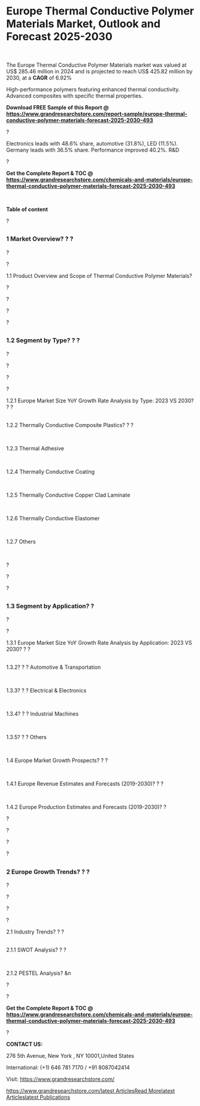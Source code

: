 <h1>Europe Thermal Conductive Polymer Materials Market, Outlook and Forecast 2025-2030</h1><br/><p>The Europe Thermal Conductive Polymer Materials market was valued at US$ 285.46 million in 2024 and is projected to reach US$ 425.82 million by 2030, at a <strong>CAGR</strong> of 6.92%</p>
 
 
 
 <p>High-performance polymers featuring enhanced thermal conductivity. Advanced composites with specific thermal properties.</p>
 
 
 
 <div><b>Download FREE Sample of this Report @ <a href="https://www.grandresearchstore.com/report-sample/europe-thermal-conductive-polymer-materials-forecast-2025-2030-493">https://www.grandresearchstore.com/report-sample/europe-thermal-conductive-polymer-materials-forecast-2025-2030-493</a></b></div>
 
 
 
 <p>? </p>
 
 
 
 <p>Electronics leads with 48.6% share, automotive (31.8%), LED (11.5%). Germany leads with 36.5% share. Performance improved 40.2%. R&D</p>
 
 
 
 <p>? </p>
 
 
 
 <div><b>Get the Complete Report & TOC @ <a href="https://www.grandresearchstore.com/chemicals-and-materials/europe-thermal-conductive-polymer-materials-forecast-2025-2030-493">https://www.grandresearchstore.com/chemicals-and-materials/europe-thermal-conductive-polymer-materials-forecast-2025-2030-493</a></b></div>
 
 
 
 <p><br />
 
 <b>Table of content</b></p>
 
 
 
 <p>? </p>
 
 
 
 <h2><span style="font-size:16px"><strong>1 Market Overview? ? ? </strong></span></h2>
 
 
 
 <p>? </p>
 
 
 
 <p>? </p>
 
 
 
 <p>1.1 Product Overview and Scope of Thermal Conductive Polymer Materials? </p>
 
 
 
 <p>? </p>
 
 
 
 <p>? </p>
 
 
 
 <p>? </p>
 
 
 
 <p>? </p>
 
 
 
 <h2><strong><span style="font-size:16px">1.2 Segment by Type? ? ? </span></strong></h2>
 
 
 
 <p>? </p>
 
 
 
 <p>? </p>
 
 
 
 <p>? </p>
 
 
 
 <p>? </p>
 
 
 
 <p>1.2.1 Europe Market Size YoY Growth Rate Analysis by Type: 2023 VS 2030? ? ? <br />
 
 <br />
 
 1.2.2 Thermally Conductive Composite Plastics? ? ? <br />
 
 <br />
 
 1.2.3 Thermal Adhesive<br />
 
 <br />
 
 1.2.4 Thermally Conductive Coating<br />
 
 <br />
 
 1.2.5 Thermally Conductive Copper Clad Laminate<br />
 
 <br />
 
 1.2.6 Thermally Conductive Elastomer<br />
 
 <br />
 
 1.2.7 Others<br />
 
 <br />
 
 ? </p>
 
 
 
 <p>? </p>
 
 
 
 <p>? </p>
 
 
 
 <h2><span style="font-size:16px"><strong>1.3 Segment by Application? ? </strong></span></h2>
 
 
 
 <p>? </p>
 
 
 
 <p>? </p>
 
 
 
 <p>1.3.1 Europe Market Size YoY Growth Rate Analysis by Application: 2023 VS 2030? ? ? <br />
 
 <br />
 
 1.3.2? ? ? Automotive & Transportation<br />
 
 <br />
 
 1.3.3? ? ? Electrical & Electronics<br />
 
 <br />
 
 1.3.4? ? ? Industrial Machines<br />
 
 <br />
 
 1.3.5? ? ? Others<br />
 
 <br />
 
 1.4 Europe Market Growth Prospects? ? ? <br />
 
 <br />
 
 1.4.1 Europe Revenue Estimates and Forecasts (2019-2030)? ? ? <br />
 
 <br />
 
 1.4.2 Europe Production Estimates and Forecasts (2019-2030)? ? </p>
 
 
 
 <p>? </p>
 
 
 
 <p>? </p>
 
 
 
 <p>? </p>
 
 
 
 <p>? </p>
 
 
 
 <h2><span style="font-size:16px"><strong>2 Europe Growth Trends? ? ? </strong></span></h2>
 
 
 
 <p>? </p>
 
 
 
 <p>? </p>
 
 
 
 <p>? </p>
 
 
 
 <p>? </p>
 
 
 
 <p>2.1 Industry Trends? ? ? <br />
 
 <br />
 
 2.1.1 SWOT Analysis? ? ? <br />
 
 <br />
 
 2.1.2 PESTEL Analysis? &n</p>
 
 
 
 <p>? </p>
 
 
 
 <p>? </p>
 
 
 
 <div><b>Get the Complete Report & TOC @ <a href="https://www.grandresearchstore.com/chemicals-and-materials/europe-thermal-conductive-polymer-materials-forecast-2025-2030-493">https://www.grandresearchstore.com/chemicals-and-materials/europe-thermal-conductive-polymer-materials-forecast-2025-2030-493</a></b></div>
 
 
 
 <p>? </p>
 
 
 
 <p><b>CONTACT US:</b><br />
 
 276 5th Avenue, New York , NY 10001,United States<br />
 
 International: (+1) 646 781 7170 / +91 8087042414<br />
 
 Visit: <a href="https://www.grandresearchstore.com/">https://www.grandresearchstore.com/</a><br />
 
 <a href="https://gyeongbokgung.com">https://www.grandresearchstore.com/</a><a href="https://hallyeomaritime.com">latest Articles</a><a href="https://jingwansa.com">Read More</a><a href="https://nguoiviet.jp/">latest Articles</a><a href="https://www.intelmarketresearch.com/">latest Publications</a></p>